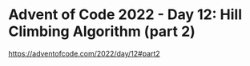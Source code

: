 # Advent of Code 2022 - Day 12: Hill Climbing Algorithm (part 2)

<https://adventofcode.com/2022/day/12#part2>
